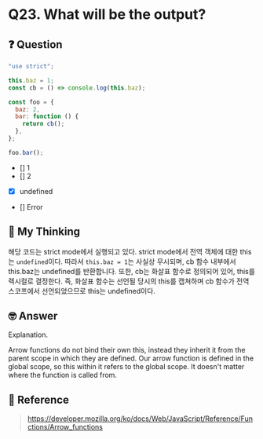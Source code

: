 # Q23. What will be the output?

## ❓ Question

```js
"use strict";

this.baz = 1;
const cb = () => console.log(this.baz);

const foo = {
  baz: 2,
  bar: function () {
    return cb();
  },
};

foo.bar();
```

- [] 1
- [] 2
- [x] undefined
- [] Error

## 🤔 My Thinking

해당 코드는 strict mode에서 실행되고 있다. strict mode에서 전역 객체에 대한 this는 `undefined`이다. 따라서 `this.baz = 1`는 사실상 무시되며, cb 함수 내부에서 this.baz는 undefined를 반환합니다. 또한, cb는 화살표 함수로 정의되어 있어, this를 렉시컬로 결정한다. 즉, 화살표 함수는 선언될 당시의 this를 캡쳐하며 cb 함수가 전역 스코프에서 선언되었으므로 this는 undefined이다.

## 🤓 Answer

Explanation.

Arrow functions do not bind their own this, instead they inherit it from the parent scope in which they are defined. Our arrow function is defined in the global scope, so this within it refers to the global scope. It doesn't matter where the function is called from.

## 📄 Reference

> https://developer.mozilla.org/ko/docs/Web/JavaScript/Reference/Functions/Arrow_functions

